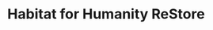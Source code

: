 ---
title: "Habitat for Humanity ReStore"
url: /guelph/habitat-for-humanity-restore/
shop: Gebrauchtwaren
---